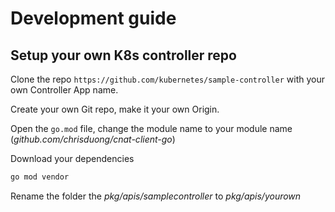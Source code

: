 # Development guide

## Setup your own K8s controller repo

Clone the repo `https://github.com/kubernetes/sample-controller` with your own Controller App name.

Create your own Git repo, make it your own Origin.

Open the `go.mod` file, change the module name to your module name (*github.com/chrisduong/cnat-client-go*)

Download your dependencies

```sh
go mod vendor
```

Rename the folder the *pkg/apis/samplecontroller* to *pkg/apis/yourown*
